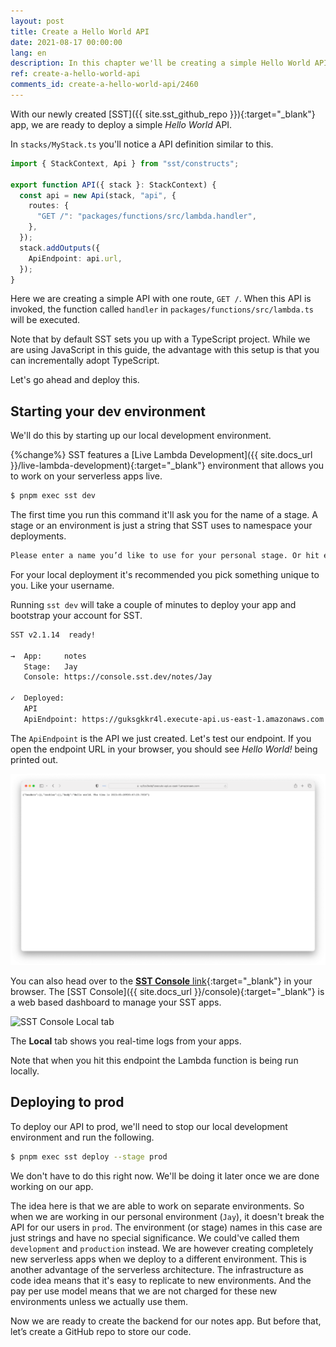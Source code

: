 ```yaml
---
layout: post
title: Create a Hello World API
date: 2021-08-17 00:00:00
lang: en
description: In this chapter we'll be creating a simple Hello World API using SST. We'll be deploying it using the Live Lambda development environment.
ref: create-a-hello-world-api
comments_id: create-a-hello-world-api/2460
---
```


With our newly created [SST]({{ site.sst_github_repo }}){:target="_blank"} app, we are ready to deploy a simple _Hello World_ API.

In `stacks/MyStack.ts` you'll notice a API definition similar to this.

```typescript
import { StackContext, Api } from "sst/constructs";

export function API({ stack }: StackContext) {
  const api = new Api(stack, "api", {
    routes: {
      "GET /": "packages/functions/src/lambda.handler",
    },
  });
  stack.addOutputs({
    ApiEndpoint: api.url,
  });
}
```

Here we are creating a simple API with one route, `GET /`. When this API is invoked, the function called `handler` in `packages/functions/src/lambda.ts` will be executed.

Note that by default SST sets you up with a TypeScript project. While we are using JavaScript in this guide, the advantage with this setup is that you can incrementally adopt TypeScript.

Let's go ahead and deploy this.

## Starting your dev environment

We'll do this by starting up our local development environment.

{%change%} SST features a [Live Lambda Development]({{ site.docs_url }}/live-lambda-development){:target="_blank"} environment that allows you to work on your serverless apps live.

```bash
$ pnpm exec sst dev
```

The first time you run this command it'll ask you for the name of a stage. A stage or an environment is just a string that SST uses to namespace your deployments.

```txt
Please enter a name you’d like to use for your personal stage. Or hit enter to use jayair: Jay
```

For your local deployment it's recommended you pick something unique to you. Like your username.

Running `sst dev` will take a couple of minutes to deploy your app and bootstrap your account for SST.

```txt
SST v2.1.14  ready!

→  App:     notes
   Stage:   Jay
   Console: https://console.sst.dev/notes/Jay

✓  Deployed:
   API
   ApiEndpoint: https://guksgkkr4l.execute-api.us-east-1.amazonaws.com
```

The `ApiEndpoint` is the API we just created. Let's test our endpoint. If you open the endpoint URL in your browser, you should see _Hello World!_ being printed out.

![Serverless Hello World API invoked](/assets/part2/sst-hello-world-api-invoked.png)

You can also head over to the [**SST Console** link](https://console.sst.dev){:target="_blank"} in your browser. The [SST Console]({{ site.docs_url }}/console){:target="_blank"} is a web based dashboard to manage your SST apps.

![SST Console Local tab](/assets/part2/sst-console-local-tab.png)

The **Local** tab shows you real-time logs from your apps.

Note that when you hit this endpoint the Lambda function is being run locally.

## Deploying to prod

To deploy our API to prod, we'll need to stop our local development environment and run the following.

```bash
$ pnpm exec sst deploy --stage prod
```

We don't have to do this right now. We'll be doing it later once we are done working on our app.

The idea here is that we are able to work on separate environments. So when we are working in our personal environment (`Jay`), it doesn't break the API for our users in `prod`. The environment (or stage) names in this case are just strings and have no special significance. We could've called them `development` and `production` instead. We are however creating completely new serverless apps when we deploy to a different environment. This is another advantage of the serverless architecture. The infrastructure as code idea means that it's easy to replicate to new environments. And the pay per use model means that we are not charged for these new environments unless we actually use them.

Now we are ready to create the backend for our notes app. But before that, let’s create a GitHub repo to store our code.
